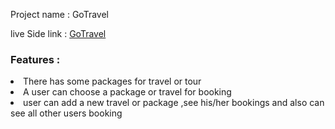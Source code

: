 Project name : GoTravel

live Side link : <a href="https://gotravel-3390a.web.app/">GoTravel</a>

<h3>Features : </h3>

<li>There has some packages for travel or tour</li>
<li>A user can choose a package or travel for booking</li>
<li>user can add a new travel or package ,see his/her bookings and also can see all other users booking </li>
